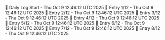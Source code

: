 📅 Daily Log Start - Thu Oct  9 12:46:12 UTC 2025
📌 Entry 1/12 - Thu Oct  9 12:46:12 UTC 2025
📌 Entry 2/12 - Thu Oct  9 12:46:12 UTC 2025
📌 Entry 3/12 - Thu Oct  9 12:46:12 UTC 2025
📌 Entry 4/12 - Thu Oct  9 12:46:12 UTC 2025
📌 Entry 5/12 - Thu Oct  9 12:46:12 UTC 2025
📌 Entry 6/12 - Thu Oct  9 12:46:12 UTC 2025
📌 Entry 7/12 - Thu Oct  9 12:46:12 UTC 2025
📌 Entry 8/12 - Thu Oct  9 12:46:12 UTC 2025
